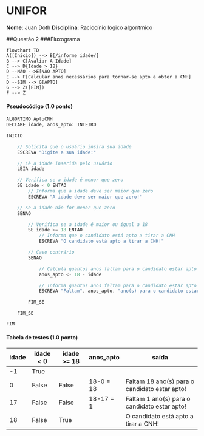 # UNIFOR
**Nome**: Juan Doth
**Disciplina**: Raciocínio logico algorítmico

##Questão 2
###Fluxograma
```mermaid
flowchart TD
A([Inicio]) --> B[/informe idade/]
B --> C[Avaliar A Idade]
C --> D{Idade > 18}
D --NÃO -->E[NÃO APTO]
E --> F[Calcular anos necessários para tornar-se apto a obter a CNH]
D --SIM --> G[APTO]
G --> Z([FIM])
F --> Z
```
#### Pseudocódigo (1.0 ponto)

```java
ALGORTIMO AptoCNH
DECLARE idade, anos_apto: INTEIRO

INICIO

    // Solicita que o usuário insira sua idade
    ESCREVA "Digite a sua idade:"

    // Lê a idade inserida pelo usuário
    LEIA idade

    // Verifica se a idade é menor que zero
    SE idade < 0 ENTAO
        // Informa que a idade deve ser maior que zero
        ESCREVA "A idade deve ser maior que zero!"

    // Se a idade não for menor que zero
    SENAO

        // Verifica se a idade é maior ou igual a 18
        SE idade >= 18 ENTAO
            // Informa que o candidato está apto a tirar a CNH
            ESCREVA "O candidato está apto a tirar a CNH!"

        // Caso contrário
        SENAO

            // Calcula quantos anos faltam para o candidato estar apto
            anos_apto <- 18 - idade

            // Informa quantos anos faltam para o candidato estar apto
            ESCREVA "Faltam", anos_apto, "ano(s) para o candidato estar apto!"

        FIM_SE

    FIM_SE

FIM
```

#### Tabela de testes (1.0 ponto)

| idade | idade < 0 | idade >= 18 | anos_apto | saída                                         | 
| --    | --        | --          | --        | --                                            | 
| -1    | True      |             |           |                                               |
| 0     | False     | False       | 18-0 = 18 | Faltam 18 ano(s) para o candidato estar apto! |
| 17    | False     | False       | 18-17 = 1 | Faltam 1 ano(s) para o candidato estar apto!  |
| 18    | False     | True        |           | O candidato está apto a tirar a CNH!          |
